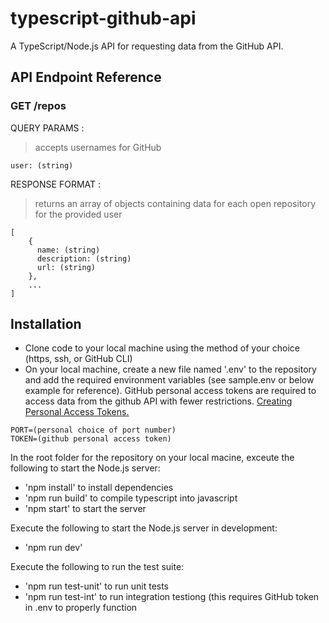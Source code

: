# typescript-github-api

A TypeScript/Node.js API for requesting data from the GitHub API.

## API Endpoint Reference

### GET /repos

QUERY PARAMS :
> accepts usernames for GitHub
```
user: (string)
```
RESPONSE FORMAT :
> returns an array of objects containing data for each open repository for the provided user
```
[
    {
      name: (string)
      description: (string)
      url: (string)
    },
    ...
]
```

<!-- ### GET /pr/commits

QUERY PARAMS :
> url must follow below format where USER is the github username and REPO is the github repository title
```
url: https://github.com/USER/REPO
```
RESPONSE FORMAT :
> returns an array of objects containing data for each open pull request in the provided repository
```
[
    {
        pull_number: (integer)
        pull_title: (string)
        number_of_commits: (integer)
    },
    ...
]
``` -->

  ## Installation

- Clone code to your local machine using the method of your choice (https, ssh, or GitHub CLI)
- On your local machine, create a new file named '.env' to the repository and add the required environment variables (see sample.env or below example for reference). GitHub personal access tokens are required to access data from the github API with fewer restrictions. [Creating Personal Access Tokens.](https://docs.github.com/en/authentication/keeping-your-account-and-data-secure/creating-a-personal-access-token)

```
PORT=(personal choice of port number)
TOKEN=(github personal access token)
```
In the root folder for the repository on your local macine, exceute the following to start the Node.js server:

- 'npm install' to install dependencies
- 'npm run build' to compile typescript into javascript
- 'npm start' to start the server

Execute the following to start the Node.js server in development:
- 'npm run dev'

Execute the following to run the test suite:
- 'npm run test-unit' to run unit tests
- 'npm run test-int' to run integration testiong (this requires GitHub token in .env to properly function
